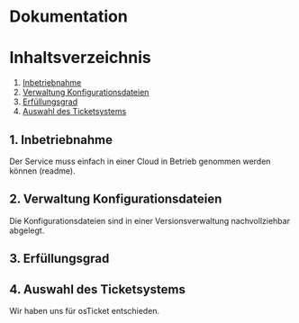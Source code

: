 # Dokumentation

# Inhaltsverzeichnis
1. [Inbetriebnahme](#inbetriebnahme)
2. [Verwaltung Konfigurationsdateien](#verwaltung-konfigurationsdateien) 
3. [Erfüllungsgrad](#3-erfüllungsgrad)
4. [Auswahl des Ticketsystems](#4-auswahl-des-ticketsystems)

## 1. Inbetriebnahme
Der Service muss einfach in einer Cloud in Betrieb genommen werden können (readme).

## 2. Verwaltung Konfigurationsdateien
Die Konfigurationsdateien sind in einer Versionsverwaltung nachvollziehbar abgelegt.

## 3. Erfüllungsgrad

## 4. **Auswahl des Ticketsystems**
Wir haben uns für osTicket entschieden.